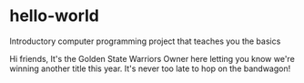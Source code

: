 # hello-world
Introductory computer programming project that teaches you the basics 

Hi friends,
It's the Golden State Warriors Owner here letting you know we're winning another title this year.
It's never too late to hop on the bandwagon!
